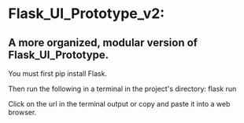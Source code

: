 # Flask_UI_Prototype_v2:
A more organized, modular version of Flask_UI_Prototype.
----------------------------------------------------------

You must first pip install Flask.

Then run the following in a terminal in the project's directory: flask run

Click on the url in the terminal output or copy and paste it into a web browser.
